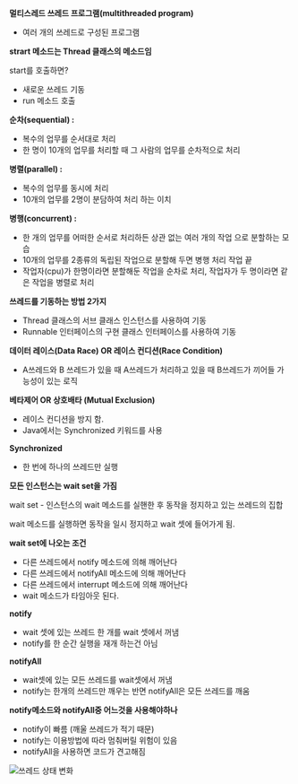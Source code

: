 **멀티스레드 쓰레드 프로그램(multithreaded program)**

- 여러 개의 쓰레드로 구성된 프로그램



**strart 메소드는  Thread 클래스의 메소드임**

start를 호출하면?

- 새로운 쓰레드 기동
- run 메소드 호출



**순차(sequential) :** 

- 복수의 업무를 순서대로 처리
- 한 명이 10개의 업무를 처리할 때 그 사람의 업무를 순차적으로 처리

**병렬(parallel) :** 

- 복수의 업무를 동시에 처리
- 10개의 업무를 2명이 분담하여 처리 하는 이치

**병행(concurrent) :** 

- 한 개의 업무를 어떠한 순서로 처리하든 상관 없는 여러 개의 작업 으로 분할하는 모습
- 10개의 업무를 2종류의 독립된 작업으로 분할해 두면 병행 처리 작업 끝
- 작업자(cpu)가 한명이라면 분할해둔 작업을 순차로 처리, 작업자가 두 명이라면 같은 작업을 병렬로 처리



**쓰레드를 기동하는 방법 2가지**

- Thread 클래스의 서브 클래스 인스턴스를 사용하여 기동
- Runnable 인터페이스의 구현 클래스 인터페이스를 사용하여 기동



**데이터 레이스(Data Race) OR 레이스 컨디션(Race Condition)**

- A쓰레드와 B 쓰레드가 있을 때 A쓰레드가 처리하고 있을 때 B쓰레드가 끼어들 가능성이 있는 로직



**베타제어 OR 상호배타 (Mutual Exclusion)**

- 레이스 컨디션을 방지 함.
- Java에서는 Synchronized 키워드를 사용



**Synchronized**

- 한 번에 하나의 쓰레드만 실행 



**모든 인스턴스는 wait set을 가짐**

wait set - 인스턴스의 wait 메소드를 실핸한 후 동작을 정지하고 있는 쓰레드의 집합

wait 메소드를 실행하면 동작을 일시 정지하고 wait 셋에 들어가게 됨.



**wait set에 나오는 조건**

- 다른 쓰레드에서 notify 메소드에 의해 깨어난다
- 다른 쓰레드에서 notifyAll 메소드에 의해 깨어난다
- 다른 쓰레드에서 interrupt 메소드에 의해 깨어난다
- wait 메소드가 타임아웃 된다.



**notify**

- wait 셋에 있는 쓰레드 한 개를 wait 셋에서 꺼냄
- notify를 한 순간 실행을 재개 하는건 아님



**notifyAll**

- wait셋에 있는 모든 쓰레드를 wait셋에서 꺼냄
- notify는 한개의 쓰레드만 깨우는 반면 notifyAll은 모든 쓰레드를 깨움



**notify메소드와 notifyAll중 어느것을 사용해야하나**

- notify이 빠름 (깨울 쓰레드가 적기 때문)
- notify는 이용방법에 따라 멈춰버릴 위험이 있음
- notifyAll을 사용하면 코드가 견고해짐



![쓰레드 상태 변화](https://t1.daumcdn.net/cfile/tistory/99BAE2335B4DBC5834)





